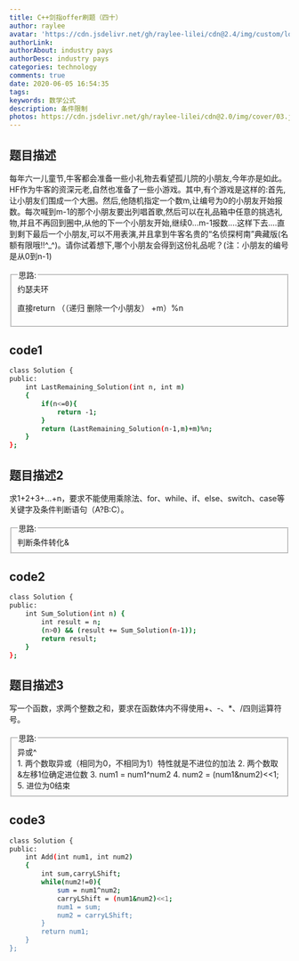 ```yaml
---
title: C++剑指offer刷题（四十）
author: raylee
avatar: 'https://cdn.jsdelivr.net/gh/raylee-lilei/cdn@2.4/img/custom/logo_1.png'
authorLink: 
authorAbout: industry pays
authorDesc: industry pays
categories: technology
comments: true
date: 2020-06-05 16:54:35
tags:
keywords: 数学公式 
description: 条件限制
photos: https://cdn.jsdelivr.net/gh/raylee-lilei/cdn@2.0/img/cover/03.jpg.webp
---
```

## 题目描述
每年六一儿童节,牛客都会准备一些小礼物去看望孤儿院的小朋友,今年亦是如此。HF作为牛客的资深元老,自然也准备了一些小游戏。其中,有个游戏是这样的:首先,让小朋友们围成一个大圈。然后,他随机指定一个数m,让编号为0的小朋友开始报数。每次喊到m-1的那个小朋友要出列唱首歌,然后可以在礼品箱中任意的挑选礼物,并且不再回到圈中,从他的下一个小朋友开始,继续0...m-1报数....这样下去....直到剩下最后一个小朋友,可以不用表演,并且拿到牛客名贵的“名侦探柯南”典藏版(名额有限哦!!^_^)。请你试着想下,哪个小朋友会得到这份礼品呢？(注：小朋友的编号是从0到n-1)

<form action="" method="">
<fieldset><legend font-weight:600>思路:</legend>
<div align=“Center”>约瑟夫环</div>

直接return （（递归 删除一个小朋友） +m）%n

</fieldset>
</form>

## code1
``` bash 
class Solution {
public:
    int LastRemaining_Solution(int n, int m)
    {
        if(n<=0){
            return -1;
        }
        return (LastRemaining_Solution(n-1,m)+m)%n;
    }
};
```

## 题目描述2
求1+2+3+...+n，要求不能使用乘除法、for、while、if、else、switch、case等关键字及条件判断语句（A?B:C）。
<form action="" method="">
<fieldset><legend font-weight:600>思路:</legend>
<div align=“Center”>判断条件转化&</div>

</fieldset>
</form>

## code2
``` bash 
class Solution {
public:
    int Sum_Solution(int n) {
        int result = n;
        (n>0) && (result += Sum_Solution(n-1));
        return result;
    }
};
```

## 题目描述3
写一个函数，求两个整数之和，要求在函数体内不得使用+、-、*、/四则运算符号。
<form action="" method="">
<fieldset><legend font-weight:600>思路:</legend>
<div align=“Center”>异或^</div>
1. 两个数取异或（相同为0，不相同为1）特性就是不进位的加法
2. 两个数取&左移1位确定进位数
3. num1 = num1^num2
4. num2 = (num1&num2)<<1;
5. 进位为0结束
</fieldset>
</form>

## code3
``` bash 
class Solution {
public:
    int Add(int num1, int num2)
    {
        int sum,carryLShift;
        while(num2!=0){
            sum = num1^num2;
            carryLShift = (num1&num2)<<1;
            num1 = sum;
            num2 = carryLShift;
        }
        return num1;
    }
};
```